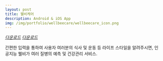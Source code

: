 ```yaml
---
layout: post
title: 웰비케어
description: Android & iOS App
img: /img/portfolio/wellbeecare/wellbeecare_icon.png
---
```


<div class="col three caption">
	<a href="https://play.google.com/store/apps/details?id=com.onethefull.wellbeecare" target="_blank"><i class="fa fa-android">다운로드</i></a>
	<a href="https://itunes.apple.com/kr/app/id1177851258?mt=8" target="_blank"><i class="fa fa-apple">다운로드</i></a>
</div>

간편한 입력을 통하여 사용자 여러분의 식사 및 운동 등 라이프 스타일을 알려주시면, 인공지능 웰비가 여러 질병의 예측 및 건강관리 서비스.


<div class="img_row">
	<img class="col one" src="{{ site.baseurl }}/img/portfolio/wellbeecare/wellbeecare_1.png" alt="" title="example image"/>
	<img class="col one" src="{{ site.baseurl }}/img/portfolio/wellbeecare/wellbeecare_2.png" alt="" title="example image"/>
	<img class="col one" src="{{ site.baseurl }}/img/portfolio/wellbeecare/wellbeecare_3.png" alt="" title="example image"/>
</div>
<div class="img_row">
	<img class="col one" src="{{ site.baseurl }}/img/portfolio/wellbeecare/wellbeecare_4.png" alt="" title="example image"/>
	<img class="col one" src="{{ site.baseurl }}/img/portfolio/wellbeecare/wellbeecare_5.png" alt="" title="example image"/>
	<img class="col one" src="{{ site.baseurl }}/img/portfolio/wellbeecare/wellbeecare_6.png" alt="" title="example image"/>
</div>